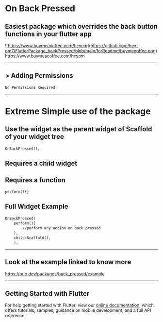 # On Back Pressed

## Easiest package which overrides the back button functions in your flutter app

![https://www.buymeacoffee.com/heyom](https://github.com/hey-om7/FlutterPackage_backPressed/blob/main/forReadme/buymecoffee.png)
https://www.buymeacoffee.com/heyom

---

## > Adding Permissions

```
No Permissions Required

```

---

# Extreme Simple use of the package

## Use the widget as the parent widget of Scaffold of your widget tree

```
OnBackPressed(),
```

## Requires a child widget

## Requires a function

```
perform(){}
```

## Full Widget Example

```
OnBackPressed(
    perform(){
        //perform any action on back pressed
    },
    child:Scaffold(),
    ),
```

---

## Look at the example linked to know more

https://pub.dev/packages/back_pressed/example

---

## Getting Started with Flutter

For help getting started with Flutter, view our
[online documentation](https://flutter.dev/docs), which offers tutorials,
samples, guidance on mobile development, and a full API reference.
